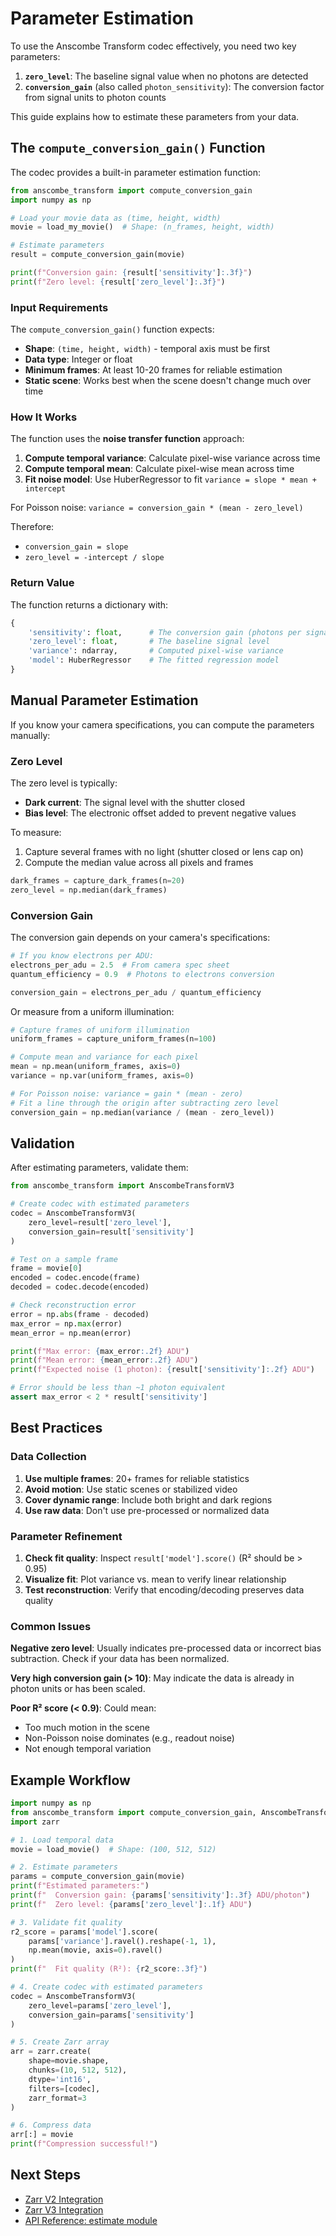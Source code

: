 # Parameter Estimation

To use the Anscombe Transform codec effectively, you need two key parameters:

1. **`zero_level`**: The baseline signal value when no photons are detected
2. **`conversion_gain`** (also called `photon_sensitivity`): The conversion factor from signal units to photon counts

This guide explains how to estimate these parameters from your data.

## The `compute_conversion_gain()` Function

The codec provides a built-in parameter estimation function:

```python
from anscombe_transform import compute_conversion_gain
import numpy as np

# Load your movie data as (time, height, width)
movie = load_my_movie()  # Shape: (n_frames, height, width)

# Estimate parameters
result = compute_conversion_gain(movie)

print(f"Conversion gain: {result['sensitivity']:.3f}")
print(f"Zero level: {result['zero_level']:.3f}")
```

### Input Requirements

The `compute_conversion_gain()` function expects:
- **Shape**: `(time, height, width)` - temporal axis must be first
- **Data type**: Integer or float
- **Minimum frames**: At least 10-20 frames for reliable estimation
- **Static scene**: Works best when the scene doesn't change much over time

### How It Works

The function uses the **noise transfer function** approach:

1. **Compute temporal variance**: Calculate pixel-wise variance across time
2. **Compute temporal mean**: Calculate pixel-wise mean across time
3. **Fit noise model**: Use HuberRegressor to fit `variance = slope * mean + intercept`

For Poisson noise: `variance = conversion_gain * (mean - zero_level)`

Therefore:
- `conversion_gain = slope`
- `zero_level = -intercept / slope`

### Return Value

The function returns a dictionary with:

```python
{
    'sensitivity': float,      # The conversion gain (photons per signal unit)
    'zero_level': float,       # The baseline signal level
    'variance': ndarray,       # Computed pixel-wise variance
    'model': HuberRegressor    # The fitted regression model
}
```

## Manual Parameter Estimation

If you know your camera specifications, you can compute the parameters manually:

### Zero Level

The zero level is typically:
- **Dark current**: The signal level with the shutter closed
- **Bias level**: The electronic offset added to prevent negative values

To measure:
1. Capture several frames with no light (shutter closed or lens cap on)
2. Compute the median value across all pixels and frames

```python
dark_frames = capture_dark_frames(n=20)
zero_level = np.median(dark_frames)
```

### Conversion Gain

The conversion gain depends on your camera's specifications:

```python
# If you know electrons per ADU:
electrons_per_adu = 2.5  # From camera spec sheet
quantum_efficiency = 0.9  # Photons to electrons conversion

conversion_gain = electrons_per_adu / quantum_efficiency
```

Or measure from a uniform illumination:

```python
# Capture frames of uniform illumination
uniform_frames = capture_uniform_frames(n=100)

# Compute mean and variance for each pixel
mean = np.mean(uniform_frames, axis=0)
variance = np.var(uniform_frames, axis=0)

# For Poisson noise: variance = gain * (mean - zero)
# Fit a line through the origin after subtracting zero level
conversion_gain = np.median(variance / (mean - zero_level))
```

## Validation

After estimating parameters, validate them:

```python
from anscombe_transform import AnscombeTransformV3

# Create codec with estimated parameters
codec = AnscombeTransformV3(
    zero_level=result['zero_level'],
    conversion_gain=result['sensitivity']
)

# Test on a sample frame
frame = movie[0]
encoded = codec.encode(frame)
decoded = codec.decode(encoded)

# Check reconstruction error
error = np.abs(frame - decoded)
max_error = np.max(error)
mean_error = np.mean(error)

print(f"Max error: {max_error:.2f} ADU")
print(f"Mean error: {mean_error:.2f} ADU")
print(f"Expected noise (1 photon): {result['sensitivity']:.2f} ADU")

# Error should be less than ~1 photon equivalent
assert max_error < 2 * result['sensitivity']
```

## Best Practices

### Data Collection

1. **Use multiple frames**: 20+ frames for reliable statistics
2. **Avoid motion**: Use static scenes or stabilized video
3. **Cover dynamic range**: Include both bright and dark regions
4. **Use raw data**: Don't use pre-processed or normalized data

### Parameter Refinement

1. **Check fit quality**: Inspect `result['model'].score()` (R² should be > 0.95)
2. **Visualize fit**: Plot variance vs. mean to verify linear relationship
3. **Test reconstruction**: Verify that encoding/decoding preserves data quality

### Common Issues

**Negative zero level**: Usually indicates pre-processed data or incorrect bias subtraction. Check if your data has been normalized.

**Very high conversion gain (> 10)**: May indicate the data is already in photon units or has been scaled.

**Poor R² score (< 0.9)**: Could mean:
- Too much motion in the scene
- Non-Poisson noise dominates (e.g., readout noise)
- Not enough temporal variation

## Example Workflow

```python
import numpy as np
from anscombe_transform import compute_conversion_gain, AnscombeTransformV3
import zarr

# 1. Load temporal data
movie = load_movie()  # Shape: (100, 512, 512)

# 2. Estimate parameters
params = compute_conversion_gain(movie)
print(f"Estimated parameters:")
print(f"  Conversion gain: {params['sensitivity']:.3f} ADU/photon")
print(f"  Zero level: {params['zero_level']:.1f} ADU")

# 3. Validate fit quality
r2_score = params['model'].score(
    params['variance'].ravel().reshape(-1, 1),
    np.mean(movie, axis=0).ravel()
)
print(f"  Fit quality (R²): {r2_score:.3f}")

# 4. Create codec with estimated parameters
codec = AnscombeTransformV3(
    zero_level=params['zero_level'],
    conversion_gain=params['sensitivity']
)

# 5. Create Zarr array
arr = zarr.create(
    shape=movie.shape,
    chunks=(10, 512, 512),
    dtype='int16',
    filters=[codec],
    zarr_format=3
)

# 6. Compress data
arr[:] = movie
print(f"Compression successful!")
```

## Next Steps

- [Zarr V2 Integration](zarr-v2.md)
- [Zarr V3 Integration](zarr-v3.md)
- [API Reference: estimate module](../api/estimate.md)
